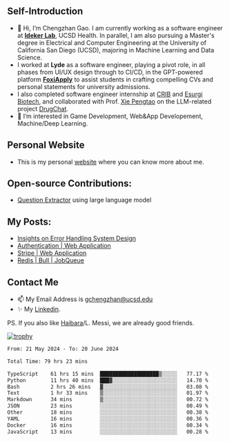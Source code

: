 ## Self-Introduction
- 👋 Hi, I’m Chengzhan Gao. I am currently working as a software engineer at **[Ideker Lab](https://idekerlab.ucsd.edu/)**, UCSD Health. In parallel, I am also pursuing a Master's degree in Electrical and Computer Engineering at the University of California San Diego (UCSD), majoring in Machine Learning and Data Science.
- I worked at **Lyde** as a software engineer, playing a pivot role, in all phases from UI/UX design through to CI/CD, in the GPT-powered platform **[FoxiApply](https://lyde.io)** to assist students in crafting compelling CVs and personal statements for university admissions.
- I also completed software engineer internship at [CRIB](https://apps.apple.com/us/app/crib-for-roommates/id6468918103?platform=iphone) and [Esurgi Biotech](https://myesurgi.com/), and collaborated with Prof. [Xie Pengtao](https://pengtaoxie.github.io/) on the LLM-related project [DrugChat](https://github.com/UCSD-AI4H/drugchat).
- 👀 I’m interested in Game Development, Web&App Developement, Machine/Deep Learning.

## Personal Website
-  This is my personal [website](https://gaochengzhan.netlify.app/) where you can know more about me.

## Open-source Contributions:
- [Question Extractor](https://github.com/nestordemeure/question_extractor) using large language model

## My Posts:
- [Insights on Error Handling System Design](https://gaochengzhan.netlify.app/post/error-handling/)
- [Authentication | Web Application](https://gaochengzhan.netlify.app/post/authentication/)
- [Stripe | Web Application](https://gaochengzhan.netlify.app/post/stripe/)
- [Redis | Bull | JobQueue](https://gaochengzhan.netlify.app/post/job-queue/)

## Contact Me
- 📫 My Email Address is gchengzhan@ucsd.edu
- ✨ My [Linkedin](https://www.linkedin.com/in/chengzhan-christoffel-gao/).

PS. If you also like [Haibara](https://www.detectiveconanworld.com/wiki/Ai_Haibara)/L. Messi, we are already good friends.

[![trophy](https://github-profile-trophy.vercel.app/?username=gaochengzhan&theme=flat&row=1&margin-w=12)](https://github.com/ryo-ma/github-profile-trophy)

<!--START_SECTION:waka-->

```txt
From: 21 May 2024 - To: 20 June 2024

Total Time: 79 hrs 23 mins

TypeScript    61 hrs 15 mins  ███████████████████▒░░░░░   77.17 %
Python        11 hrs 40 mins  ███▓░░░░░░░░░░░░░░░░░░░░░   14.70 %
Bash          2 hrs 26 mins   ▓░░░░░░░░░░░░░░░░░░░░░░░░   03.08 %
Text          1 hr 33 mins    ▒░░░░░░░░░░░░░░░░░░░░░░░░   01.97 %
Markdown      34 mins         ▒░░░░░░░░░░░░░░░░░░░░░░░░   00.72 %
JSON          23 mins         ░░░░░░░░░░░░░░░░░░░░░░░░░   00.49 %
Other         18 mins         ░░░░░░░░░░░░░░░░░░░░░░░░░   00.38 %
YAML          16 mins         ░░░░░░░░░░░░░░░░░░░░░░░░░   00.36 %
Docker        16 mins         ░░░░░░░░░░░░░░░░░░░░░░░░░   00.34 %
JavaScript    13 mins         ░░░░░░░░░░░░░░░░░░░░░░░░░   00.28 %
```

<!--END_SECTION:waka-->

<!---
gaochengzhan/gaochengzhan is a ✨ special ✨ repository because its `README.md` (this file) appears on your GitHub profile.
You can click the Preview link to take a look at your changes.
--->
